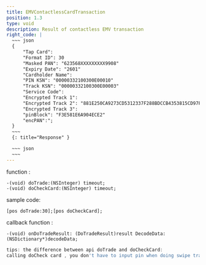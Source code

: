 ```yaml
---
title: EMVContactlessCardTransaction 
position: 1.3
type: void
description: Result of contactless EMV transaction
right_code: |
  ~~~ json
  {
      "Tap Card":
      "Format ID": 30
      "Masked PAN": "623568XXXXXXXXX9908"
      "Expiry Date": "2601"
      "Cardholder Name": 
      "PIN KSN": "00000332100300E00010"
      "Track KSN": "00000332100300E00003"
      "Service Code": 
      "Encrypted Track 1": 
      "Encrypted Track 2": "881E250CA9273CD5312337F288BDCCB4353815CD97F2A49349D10DB4E0D32726"
      "Encrypted Track 3": 
      "pinBlock": "F3E581E6A904ECE2"
      "encPAN":";
  }
  ~~~
  {: title="Response" }

  ~~~ json
  ~~~
---
```


function :
```objc
-(void) doTrade:(NSInteger) timeout;
-(void) doCheckCard:(NSInteger) timeout;
```
sample code:
```objc
[pos doTrade:30];[pos doCheckCard];
```
callback function :
```objc
-(void) onDoTradeResult: (DoTradeResult)result DecodeData:(NSDictionary*)decodeData;
```
~~~ javascript
tips: the difference between api doTrade and doCheckCard:
calling doCheck card , you don't have to input pin when doing swipe transaction.
~~~
